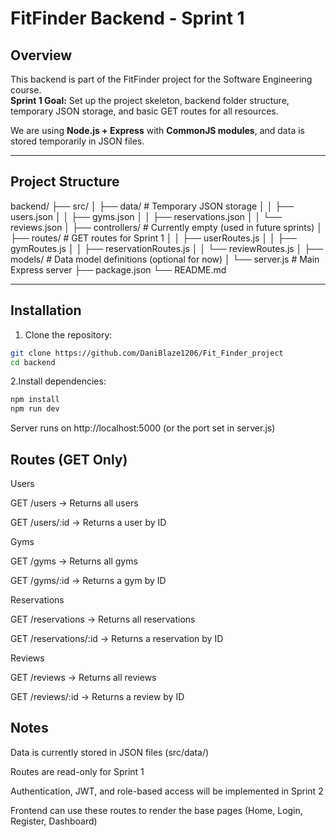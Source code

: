 # FitFinder Backend - Sprint 1

## Overview
This backend is part of the FitFinder project for the Software Engineering course.  
**Sprint 1 Goal:** Set up the project skeleton, backend folder structure, temporary JSON storage, and basic GET routes for all resources.  

We are using **Node.js + Express** with **CommonJS modules**, and data is stored temporarily in JSON files.  

---

## Project Structure

backend/
├── src/
│ ├── data/ # Temporary JSON storage
│ │ ├── users.json
│ │ ├── gyms.json
│ │ ├── reservations.json
│ │ └── reviews.json
│ ├── controllers/ # Currently empty (used in future sprints)
│ ├── routes/ # GET routes for Sprint 1
│ │ ├── userRoutes.js
│ │ ├── gymRoutes.js
│ │ ├── reservationRoutes.js
│ │ └── reviewRoutes.js
│ ├── models/ # Data model definitions (optional for now)
│ └── server.js # Main Express server
├── package.json
└── README.md



---

## Installation

1. Clone the repository:
```bash
git clone https://github.com/DaniBlaze1206/Fit_Finder_project
cd backend

```
2.Install dependencies:
```bash
npm install
npm run dev
```
Server runs on http://localhost:5000 (or the port set in server.js)


## Routes (GET Only)
Users

GET /users → Returns all users

GET /users/:id → Returns a user by ID

Gyms

GET /gyms → Returns all gyms

GET /gyms/:id → Returns a gym by ID

Reservations

GET /reservations → Returns all reservations

GET /reservations/:id → Returns a reservation by ID

Reviews

GET /reviews → Returns all reviews

GET /reviews/:id → Returns a review by ID

## Notes

Data is currently stored in JSON files (src/data/)

Routes are read-only for Sprint 1

Authentication, JWT, and role-based access will be implemented in Sprint 2

Frontend can use these routes to render the base pages (Home, Login, Register, Dashboard)